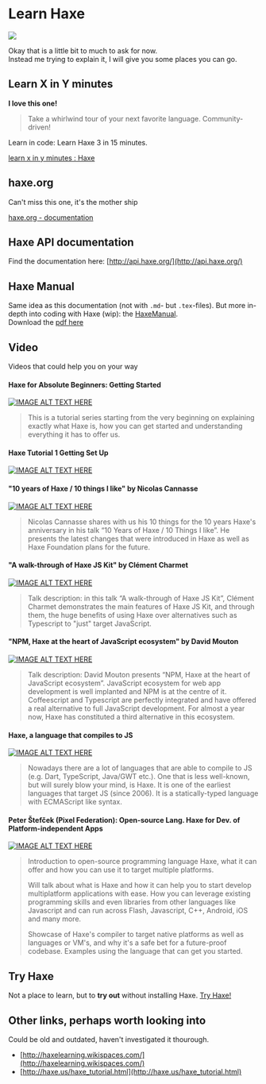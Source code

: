 # Learn Haxe

![](http://haxe.org/website-content/pages/img/targets/all-targets.svg)


Okay that is a little bit to much to ask for now.  
Instead me trying to explain it, I will give you some places you can go.


## Learn X in Y minutes

**I love this one!**

> Take a whirlwind tour of your next favorite language. Community-driven!

Learn in code: Learn Haxe 3 in 15 minutes.

[learn x in y minutes : Haxe](http://learnxinyminutes.com/docs/haxe/)


## haxe.org

Can't miss this one, it's the mother ship

[haxe.org - documentation](http://haxe.org/documentation/introduction/)


## Haxe API documentation

Find the documentation here: [http://api.haxe.org/](http://api.haxe.org/)


## Haxe Manual

Same idea as this documentation (not with `.md`- but `.tex`-files). But more in-depth into coding with Haxe (wip): the [HaxeManual](https://github.com/HaxeFoundation/HaxeManual).  
Download the [pdf here](https://github.com/HaxeFoundation/HaxeManual/raw/master/HaxeManual/HaxeManual.pdf)


## Video

Videos that could help you on your way

#### Haxe for Absolute Beginners: Getting Started

[![IMAGE ALT TEXT HERE](http://img.youtube.com/vi/d0Kc4j6qFAA/0.jpg)](http://www.youtube.com/watch?v=d0Kc4j6qFAA)

> This is a tutorial series starting from the very beginning on explaining exactly what Haxe is, how you can get started and understanding everything it has to offer us.
 
#### Haxe Tutorial 1 Getting Set Up
 
[![IMAGE ALT TEXT HERE](http://img.youtube.com/vi/EAn29Xeiz4w/0.jpg)](http://www.youtube.com/watch?v=EAn29Xeiz4w) 



#### "10 years of Haxe / 10 things I like" by Nicolas Cannasse
 
[![IMAGE ALT TEXT HERE](http://img.youtube.com/vi/sM8VhotrIJs/0.jpg)](http://www.youtube.com/watch?v=sM8VhotrIJs) 

> Nicolas Cannasse shares with us his 10 things for the 10 years Haxe's anniversary in his talk “10 Years of Haxe / 10 Things I like”. He presents the latest changes that were introduced in Haxe as well as Haxe Foundation plans for the future.


#### "A walk-through of Haxe JS Kit" by Clément Charmet


[![IMAGE ALT TEXT HERE](http://img.youtube.com/vi/YJ3IvE6qCEA/0.jpg)](http://www.youtube.com/watch?v=YJ3IvE6qCEA) 

> Talk description: in this talk “A walk-through of Haxe JS Kit”, Clément Charmet demonstrates the main features of Haxe JS Kit, and through them, the huge benefits of using Haxe over alternatives such as Typescript to "just" target JavaScript.


#### "NPM, Haxe at the heart of JavaScript ecosystem" by David Mouton


[![IMAGE ALT TEXT HERE](http://img.youtube.com/vi/YgbxqFx9qak/0.jpg)](http://www.youtube.com/watch?v=YgbxqFx9qak) 

> Talk description: David Mouton presents “NPM, Haxe at the heart of JavaScript ecosystem”. JavaScript ecosystem for web app development is well implanted and NPM is at the centre of it. Coffeescript and Typescript are perfectly integrated and have offered a real alternative to full JavaScript development. For almost a year now, Haxe has constituted a third alternative in this ecosystem.


#### Haxe, a language that compiles to JS

[![IMAGE ALT TEXT HERE](http://img.youtube.com/vi/7YNR9HAm6D0/0.jpg)](https://www.youtube.com/watch?v=7YNR9HAm6D0) 

> Nowadays there are a lot of languages that are able to compile to JS (e.g. Dart, TypeScript, Java/GWT etc.). One that is less well-known, but will surely blow your mind, is Haxe. It is one of the earliest languages that target JS (since 2006). It is a statically-typed language with ECMAScript like syntax.


#### Peter Štefček (Pixel Federation): Open-source Lang. Haxe for Dev. of Platform-independent Apps

[![IMAGE ALT TEXT HERE](http://img.youtube.com/vi/CupIdO-GpVg/0.jpg)](https://www.youtube.com/watch?v=CupIdO-GpVg) 

> Introduction to open-source programming language Haxe, what it can offer and how you can use it to target multiple platforms.
>
> Will talk about what is Haxe and how it can help you to start develop multiplatform applications with ease. How you can leverage existing programming skills and even libraries from other languages like Javascript and can run across Flash, Javascript, C++, Android, iOS and many more.
>
>Showcase of Haxe's compiler to target native platforms as well as languages or VM's, and why it's a safe bet for a future-proof codebase. Examples using the language that can get you started.


## Try Haxe

Not a place to learn, but to **try out** without installing Haxe.
[Try Haxe!](http://try.haxe.org/)




## Other links, perhaps worth looking into

Could be old and outdated, haven't investigated it thourough.

* [http://haxelearning.wikispaces.com/](http://haxelearning.wikispaces.com/)
* [http://haxe.us/haxe_tutorial.html](http://haxe.us/haxe_tutorial.html)